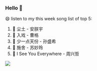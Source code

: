 

### Hello 👋

😄 listen to my this week song list of top 5:

1. 🎵 尘土 - 安朕宇
2. 🎵 入戏 - 曹格
3. 🎵 少一点天份 - 孙盛希
4. 🎵 施舍 - 苏妙玲
5. 🎵 I See You Everywhere - 周兴哲

<img align="left"  src="https://github-readme-stats.vercel.app/api?username=370966584&show_icons=true&theme=radical" />